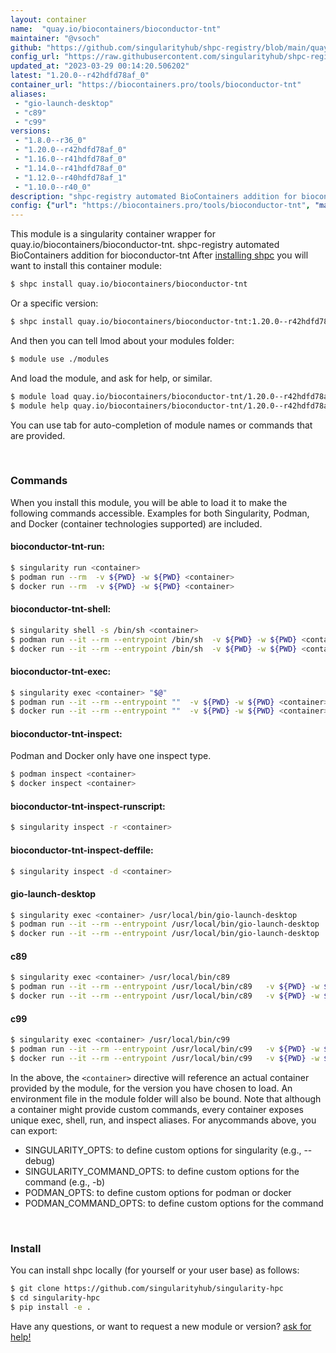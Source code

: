 ```yaml
---
layout: container
name:  "quay.io/biocontainers/bioconductor-tnt"
maintainer: "@vsoch"
github: "https://github.com/singularityhub/shpc-registry/blob/main/quay.io/biocontainers/bioconductor-tnt/container.yaml"
config_url: "https://raw.githubusercontent.com/singularityhub/shpc-registry/main/quay.io/biocontainers/bioconductor-tnt/container.yaml"
updated_at: "2023-03-29 00:14:20.506202"
latest: "1.20.0--r42hdfd78af_0"
container_url: "https://biocontainers.pro/tools/bioconductor-tnt"
aliases:
 - "gio-launch-desktop"
 - "c89"
 - "c99"
versions:
 - "1.8.0--r36_0"
 - "1.20.0--r42hdfd78af_0"
 - "1.16.0--r41hdfd78af_0"
 - "1.14.0--r41hdfd78af_0"
 - "1.12.0--r40hdfd78af_1"
 - "1.10.0--r40_0"
description: "shpc-registry automated BioContainers addition for bioconductor-tnt"
config: {"url": "https://biocontainers.pro/tools/bioconductor-tnt", "maintainer": "@vsoch", "description": "shpc-registry automated BioContainers addition for bioconductor-tnt", "latest": {"1.20.0--r42hdfd78af_0": "sha256:ed04ac2f2a2ac5252bfa6a66c4a9e0f18e044c0c5b8391218be91dc08c93effd"}, "tags": {"1.8.0--r36_0": "sha256:329c7e980e76613642512b0bffb7929261852c6755f169b72713102d37baeb2f", "1.20.0--r42hdfd78af_0": "sha256:ed04ac2f2a2ac5252bfa6a66c4a9e0f18e044c0c5b8391218be91dc08c93effd", "1.16.0--r41hdfd78af_0": "sha256:26634a82d365d522a3c7f2642c500f336b8bfdf1c46c2aadfdb1b176b66fa37a", "1.14.0--r41hdfd78af_0": "sha256:b8bd8879e6806093355c19e9a9c4a4c4667787ef1e01f189bc5cc0c959b9248c", "1.12.0--r40hdfd78af_1": "sha256:b5d1b856e967491141937c323167194f28051db1b9cb83676479932fcd2b89e6", "1.10.0--r40_0": "sha256:a8f69c72eca3b1cd121c5cd121d685e57bfc33ecbf3e9ba4adf19a8b71b1bcdf"}, "docker": "quay.io/biocontainers/bioconductor-tnt", "aliases": {"gio-launch-desktop": "/usr/local/bin/gio-launch-desktop", "c89": "/usr/local/bin/c89", "c99": "/usr/local/bin/c99"}}
---
```


This module is a singularity container wrapper for quay.io/biocontainers/bioconductor-tnt.
shpc-registry automated BioContainers addition for bioconductor-tnt
After [installing shpc](#install) you will want to install this container module:


```bash
$ shpc install quay.io/biocontainers/bioconductor-tnt
```

Or a specific version:

```bash
$ shpc install quay.io/biocontainers/bioconductor-tnt:1.20.0--r42hdfd78af_0
```

And then you can tell lmod about your modules folder:

```bash
$ module use ./modules
```

And load the module, and ask for help, or similar.

```bash
$ module load quay.io/biocontainers/bioconductor-tnt/1.20.0--r42hdfd78af_0
$ module help quay.io/biocontainers/bioconductor-tnt/1.20.0--r42hdfd78af_0
```

You can use tab for auto-completion of module names or commands that are provided.

<br>

### Commands

When you install this module, you will be able to load it to make the following commands accessible.
Examples for both Singularity, Podman, and Docker (container technologies supported) are included.

#### bioconductor-tnt-run:

```bash
$ singularity run <container>
$ podman run --rm  -v ${PWD} -w ${PWD} <container>
$ docker run --rm  -v ${PWD} -w ${PWD} <container>
```

#### bioconductor-tnt-shell:

```bash
$ singularity shell -s /bin/sh <container>
$ podman run --it --rm --entrypoint /bin/sh  -v ${PWD} -w ${PWD} <container>
$ docker run --it --rm --entrypoint /bin/sh  -v ${PWD} -w ${PWD} <container>
```

#### bioconductor-tnt-exec:

```bash
$ singularity exec <container> "$@"
$ podman run --it --rm --entrypoint ""  -v ${PWD} -w ${PWD} <container> "$@"
$ docker run --it --rm --entrypoint ""  -v ${PWD} -w ${PWD} <container> "$@"
```

#### bioconductor-tnt-inspect:

Podman and Docker only have one inspect type.

```bash
$ podman inspect <container>
$ docker inspect <container>
```

#### bioconductor-tnt-inspect-runscript:

```bash
$ singularity inspect -r <container>
```

#### bioconductor-tnt-inspect-deffile:

```bash
$ singularity inspect -d <container>
```


#### gio-launch-desktop

```bash
$ singularity exec <container> /usr/local/bin/gio-launch-desktop
$ podman run --it --rm --entrypoint /usr/local/bin/gio-launch-desktop   -v ${PWD} -w ${PWD} <container> -c " $@"
$ docker run --it --rm --entrypoint /usr/local/bin/gio-launch-desktop   -v ${PWD} -w ${PWD} <container> -c " $@"
```


#### c89

```bash
$ singularity exec <container> /usr/local/bin/c89
$ podman run --it --rm --entrypoint /usr/local/bin/c89   -v ${PWD} -w ${PWD} <container> -c " $@"
$ docker run --it --rm --entrypoint /usr/local/bin/c89   -v ${PWD} -w ${PWD} <container> -c " $@"
```


#### c99

```bash
$ singularity exec <container> /usr/local/bin/c99
$ podman run --it --rm --entrypoint /usr/local/bin/c99   -v ${PWD} -w ${PWD} <container> -c " $@"
$ docker run --it --rm --entrypoint /usr/local/bin/c99   -v ${PWD} -w ${PWD} <container> -c " $@"
```



In the above, the `<container>` directive will reference an actual container provided
by the module, for the version you have chosen to load. An environment file in the
module folder will also be bound. Note that although a container
might provide custom commands, every container exposes unique exec, shell, run, and
inspect aliases. For anycommands above, you can export:

 - SINGULARITY_OPTS: to define custom options for singularity (e.g., --debug)
 - SINGULARITY_COMMAND_OPTS: to define custom options for the command (e.g., -b)
 - PODMAN_OPTS: to define custom options for podman or docker
 - PODMAN_COMMAND_OPTS: to define custom options for the command

<br>

### Install

You can install shpc locally (for yourself or your user base) as follows:

```bash
$ git clone https://github.com/singularityhub/singularity-hpc
$ cd singularity-hpc
$ pip install -e .
```

Have any questions, or want to request a new module or version? [ask for help!](https://github.com/singularityhub/singularity-hpc/issues)